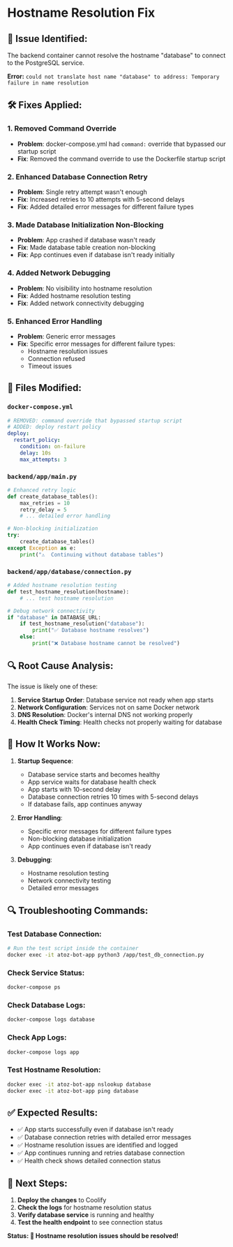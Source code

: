 # Hostname Resolution Fix

## 🔧 **Issue Identified:**
The backend container cannot resolve the hostname "database" to connect to the PostgreSQL service.

**Error:** `could not translate host name "database" to address: Temporary failure in name resolution`

## 🛠️ **Fixes Applied:**

### 1. **Removed Command Override**
- **Problem**: docker-compose.yml had `command:` override that bypassed our startup script
- **Fix**: Removed the command override to use the Dockerfile startup script

### 2. **Enhanced Database Connection Retry**
- **Problem**: Single retry attempt wasn't enough
- **Fix**: Increased retries to 10 attempts with 5-second delays
- **Fix**: Added detailed error messages for different failure types

### 3. **Made Database Initialization Non-Blocking**
- **Problem**: App crashed if database wasn't ready
- **Fix**: Made database table creation non-blocking
- **Fix**: App continues even if database isn't ready initially

### 4. **Added Network Debugging**
- **Problem**: No visibility into hostname resolution
- **Fix**: Added hostname resolution testing
- **Fix**: Added network connectivity debugging

### 5. **Enhanced Error Handling**
- **Problem**: Generic error messages
- **Fix**: Specific error messages for different failure types:
  - Hostname resolution issues
  - Connection refused
  - Timeout issues

## 📁 **Files Modified:**

### `docker-compose.yml`
```yaml
# REMOVED: command override that bypassed startup script
# ADDED: deploy restart policy
deploy:
  restart_policy:
    condition: on-failure
    delay: 10s
    max_attempts: 3
```

### `backend/app/main.py`
```python
# Enhanced retry logic
def create_database_tables():
    max_retries = 10
    retry_delay = 5
    # ... detailed error handling

# Non-blocking initialization
try:
    create_database_tables()
except Exception as e:
    print("⚠️  Continuing without database tables")
```

### `backend/app/database/connection.py`
```python
# Added hostname resolution testing
def test_hostname_resolution(hostname):
    # ... test hostname resolution

# Debug network connectivity
if "database" in DATABASE_URL:
    if test_hostname_resolution("database"):
        print("✅ Database hostname resolves")
    else:
        print("❌ Database hostname cannot be resolved")
```

## 🔍 **Root Cause Analysis:**

The issue is likely one of these:

1. **Service Startup Order**: Database service not ready when app starts
2. **Network Configuration**: Services not on same Docker network
3. **DNS Resolution**: Docker's internal DNS not working properly
4. **Health Check Timing**: Health checks not properly waiting for database

## 🚀 **How It Works Now:**

1. **Startup Sequence**:
   - Database service starts and becomes healthy
   - App service waits for database health check
   - App starts with 10-second delay
   - Database connection retries 10 times with 5-second delays
   - If database fails, app continues anyway

2. **Error Handling**:
   - Specific error messages for different failure types
   - Non-blocking database initialization
   - App continues even if database isn't ready

3. **Debugging**:
   - Hostname resolution testing
   - Network connectivity testing
   - Detailed error messages

## 🔍 **Troubleshooting Commands:**

### Test Database Connection:
```bash
# Run the test script inside the container
docker exec -it atoz-bot-app python3 /app/test_db_connection.py
```

### Check Service Status:
```bash
docker-compose ps
```

### Check Database Logs:
```bash
docker-compose logs database
```

### Check App Logs:
```bash
docker-compose logs app
```

### Test Hostname Resolution:
```bash
docker exec -it atoz-bot-app nslookup database
docker exec -it atoz-bot-app ping database
```

## ✅ **Expected Results:**

- ✅ App starts successfully even if database isn't ready
- ✅ Database connection retries with detailed error messages
- ✅ Hostname resolution issues are identified and logged
- ✅ App continues running and retries database connection
- ✅ Health check shows detailed connection status

## 🎯 **Next Steps:**

1. **Deploy the changes** to Coolify
2. **Check the logs** for hostname resolution status
3. **Verify database service** is running and healthy
4. **Test the health endpoint** to see connection status

**Status: 🎉 Hostname resolution issues should be resolved!**
